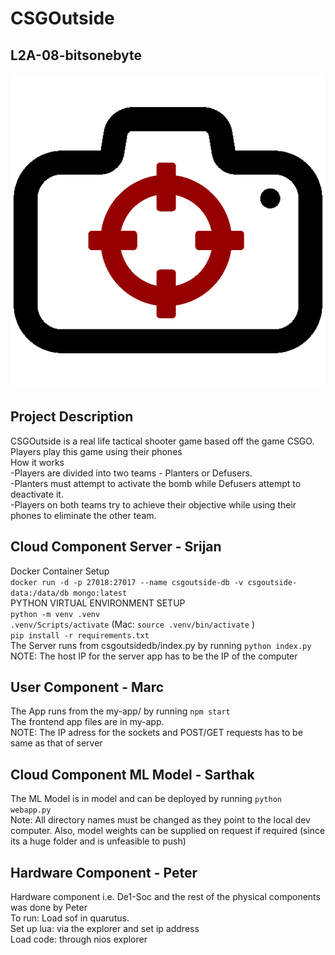 # CSGOutside
## L2A-08-bitsonebyte
![plot](./my-app/public/CSGOutside-logo.png) <br>

## Project Description
CSGOutside is a real life tactical shooter game based off the game CSGO. Players play this game using their phones<br>
How it works<br>
-Players are divided into two teams - Planters or Defusers.<br>
-Planters must attempt to activate the bomb while Defusers attempt to deactivate it.<br>
-Players on both teams try to achieve their objective while using their phones to eliminate the other team.<br>

## Cloud Component Server - Srijan
Docker Container Setup<br>
`docker run -d -p 27018:27017 --name csgoutside-db -v csgoutside-data:/data/db mongo:latest` <br>
PYTHON VIRTUAL ENVIRONMENT SETUP <br>
`python -m venv .venv` <br>
`.venv/Scripts/activate` (Mac: `source .venv/bin/activate` ) <br>
`pip install -r requirements.txt` <br>
The Server runs from csgoutsidedb/index.py by running `python index.py`<br>
NOTE: The host IP for the server app has to be the IP of the computer <br>

## User Component - Marc
The App runs from the my-app/ by running `npm start` <br>
The frontend app files are in my-app. <br>
NOTE: The IP adress for the sockets and POST/GET requests has to be same as that of server <br>

## Cloud Component ML Model - Sarthak
The ML Model is in model and can be deployed by running `python webapp.py` <br>
Note: All directory names must be changed as they point to the local dev computer. Also, model weights can be supplied on request if required (since its a huge folder and is unfeasible to push)<br>

## Hardware Component - Peter
Hardware component i.e. De1-Soc and the rest of the physical components was done by Peter<br>
To run: Load sof in quarutus. <br>
Set up lua: via the explorer and set ip address<br>
Load code: through nios explorer<br>
